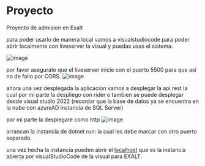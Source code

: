 # Proyecto
 Proyecto de admision en Exalt


para poder usarlo de manera local vamos a visualstudiocode para poder abrir localmente con liveserver la visual y puedas usas el sistema.

![image](https://github.com/1Androv1/Proyecto/assets/108690204/c9fe202e-749e-4d62-b2cc-7906aeb28f82)

por favor asegurate que el liveserver inicie con el puerto 5500 para que asi no de fallo por CORS.
![image](https://github.com/1Androv1/Proyecto/assets/108690204/4456b626-7db4-48b1-91e8-0482a5924b76)


ahora una vez desplegada la aplicacion vamos a desplegar la api rest la cual por mi parte la despliego con rider o tambien se puede desplegar desde visual studio 2022
(recordar que la base de datos ya se encuentra en la nube con azureAD instancia de SQL Server)

por mi parte la desplegare como http 
![image](https://github.com/1Androv1/Proyecto/assets/108690204/0f04ce9f-a5c2-4d45-a55f-477823b25dc6)


arrancan la instancia de dotnet run: la cual les debe marcar con otro puerto separado.

una vez hecha la instancia pueden abrir el [localhost](http://localhost:5500/) que es la instancia abierta por visualStudioCode de la visual para EXALT.
